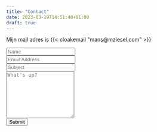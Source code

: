 ```yaml
---
title: "Contact"
date: 2023-03-19T14:51:40+01:00
draft: true
---
```

<p>Mijn mail adres is {{< cloakemail "mans@mziesel.com" >}}</p>

<form name="contact" class="contact-form width-normal" action="{{< ref `contact-bedankt` >}}" method="POST" data-netlify="true">
    <input type="hidden" name="form-name" value="contact" />
    <div class="form-group">
        <label class="col-md-4 control-label" for="Name"></label>
        <div class="col-md-4">
            <input id="contact-form-name" name="Name" type="text" placeholder="Name" class="form-control input-md" required="" autocomplete="off">
        </div>
    </div>
    <div class="form-group">
        <label class="col-md-4 control-label" for="Email"></label>
        <div class="col-md-4">
            <input id="contact-form-email" name="Email" type="email" placeholder="Email Address" class="form-control input-md" required="" autocomplete="off">
        </div>
    </div>
    <div class="form-group">
        <label class="col-md-4 control-label" for="Subject"></label>
        <div class="col-md-4">
            <input id="contact-form-subject" name="Subject" type="text" placeholder="Subject" class="form-control input-md" required="" autocomplete="off">
        </div>
    </div>
    <div class="form-group">
        <label class="col-md-4 control-label" for=""></label>
        <textarea class="form-control" id="contact-form-message" name="Message" placeholder="What's up?" rows="8"></textarea>
    </div>
    <div class="form-group">
        <button type="submit" value="Submit" id="Form-submit">Submit</button>
    </div>
</form>

